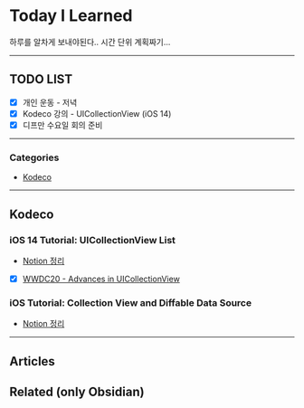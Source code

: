 
# Today I Learned
하루를 알차게 보내야된다.. 시간 단위 계획짜기...

---

## TODO LIST
- [x] 개인 운동 - 저녁
- [x] Kodeco 강의 - UICollectionView (iOS 14)
- [x] 디프만 수요일 회의 준비

---

### Categories
- [Kodeco](#Kodeco)

---

## Kodeco
### iOS 14 Tutorial: UICollectionView List
- [Notion 정리](https://www.notion.so/keeplo/222a46f087814419a3720a1f24324b2e?p=72c129b96aea4d279297a0280adedbf5&pm=s) 
- [x] [WWDC20 - Advances in UICollectionView](https://developer.apple.com/videos/play/wwdc2020/10097/)
###  iOS Tutorial: Collection View and Diffable Data Source
- [Notion 정리](https://www.notion.so/keeplo/38e32ae98cef4f50a60de3e3e772c199?p=9372d5663c2548c188f02e544726b2b9&pm=s)

---

## Articles

## Related (only Obsidian)